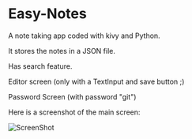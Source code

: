 # Easy-Notes

A note taking app coded with kivy and Python.

It stores the notes in a JSON file.

Has search feature.

Editor screen (only with a TextInput and save button ;)

Password Screen (with password "git")

Here is a screenshot of the main screen:

![ScreenShot](screen_shot.PNG)

